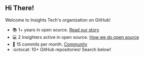 ## Hi There!

Welcome to Insights Tech's organization on GitHub!

* :books: 1+ years in open source. [Read our story](https://www.example.com/story/)
* :computer: 2 Insighters active in open source. [How we do open source](https://www.example.com/opensource/)
* :office: 15 commits per month. [Community](https://www.example.com/opensource/community-involvement)
* :octocat: 10+ GitHub repositories! Search below!